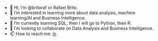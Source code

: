 - 👋 Hi, I’m @britoraf or Rafael Brito.
- 👀 I’m interested in learning more about data analysis, machine learning/AI and Business Intelligence.
- 🌱 I’m currently learning SQL, then I will go to Python, then R.
- 💞️ I’m looking to collaborate on Data Analysis and Business Intelligence.
- 📫 How to reach me: [In](https://www.linkedin.com/in/rafael-brito-75b911231/)

<!---
britoraf/britoraf is a ✨ special ✨ repository because its `README.md` (this file) appears on your GitHub profile.
You can click the Preview link to take a look at your changes.
--->
